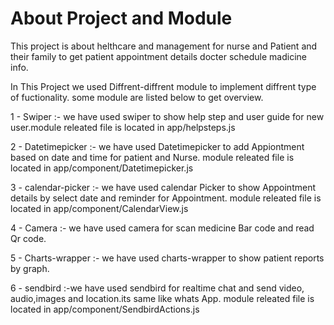 # About Project and Module

This project is about helthcare and management for nurse and Patient and their family to get patient appointment details  docter schedule madicine info.
 
 In This Project we used Diffrent-diffrent module to implement diffrent type of fuctionality. some module are listed 
 below to get overview.
 
 1 - Swiper :-
    we have used swiper to show help step and user guide for new user.module releated file is located in app/helpsteps.js
   
 2 - Datetimepicker :-
    we have used Datetimepicker to add Appiontment based on date and time for patient and Nurse. module releated file is located in app/component/Datetimepicker.js
   
3 - calendar-picker :-
     we have used calendar Picker to show Appointment details by select date and reminder for Appointment. module releated file is located in app/component/CalendarView.js
     
4 - Camera :- we have used camera for scan medicine Bar code and read Qr code. 
    
5 -  Charts-wrapper :-  we have used charts-wrapper to show patient reports by graph.
 
6 - sendbird :-we have used sendbird for realtime chat and send video, audio,images and location.its same like whats App. module releated file is located in app/component/SendbirdActions.js


